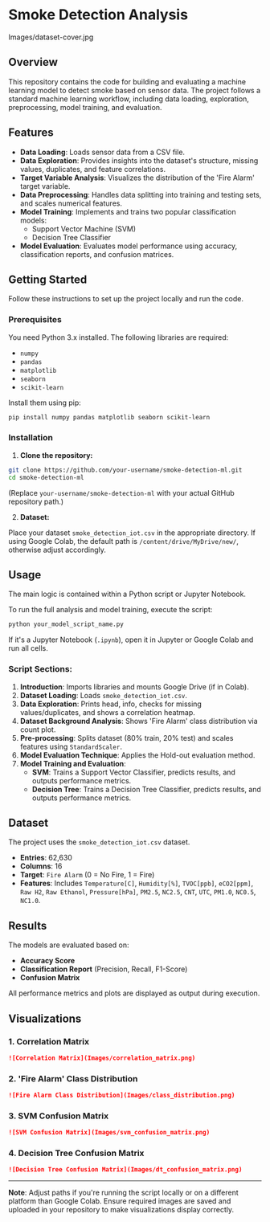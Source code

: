 # Smoke Detection Analysis
Images/dataset-cover.jpg
## Overview

This repository contains the code for building and evaluating a machine learning model to detect smoke based on sensor data. The project follows a standard machine learning workflow, including data loading, exploration, preprocessing, model training, and evaluation.

## Features

* **Data Loading**: Loads sensor data from a CSV file.
* **Data Exploration**: Provides insights into the dataset's structure, missing values, duplicates, and feature correlations.
* **Target Variable Analysis**: Visualizes the distribution of the 'Fire Alarm' target variable.
* **Data Preprocessing**: Handles data splitting into training and testing sets, and scales numerical features.
* **Model Training**: Implements and trains two popular classification models:
  * Support Vector Machine (SVM)
  * Decision Tree Classifier
* **Model Evaluation**: Evaluates model performance using accuracy, classification reports, and confusion matrices.

## Getting Started

Follow these instructions to set up the project locally and run the code.

### Prerequisites

You need Python 3.x installed. The following libraries are required:

* `numpy`
* `pandas`
* `matplotlib`
* `seaborn`
* `scikit-learn`

Install them using pip:

```bash
pip install numpy pandas matplotlib seaborn scikit-learn
```

### Installation

1. **Clone the repository:**

```bash
git clone https://github.com/your-username/smoke-detection-ml.git
cd smoke-detection-ml
```

(Replace `your-username/smoke-detection-ml` with your actual GitHub repository path.)

2. **Dataset:**

Place your dataset `smoke_detection_iot.csv` in the appropriate directory. If using Google Colab, the default path is `/content/drive/MyDrive/new/`, otherwise adjust accordingly.

## Usage

The main logic is contained within a Python script or Jupyter Notebook.

To run the full analysis and model training, execute the script:

```bash
python your_model_script_name.py
```

If it's a Jupyter Notebook (`.ipynb`), open it in Jupyter or Google Colab and run all cells.

### Script Sections:

1. **Introduction**: Imports libraries and mounts Google Drive (if in Colab).
2. **Dataset Loading**: Loads `smoke_detection_iot.csv`.
3. **Data Exploration**: Prints head, info, checks for missing values/duplicates, and shows a correlation heatmap.
4. **Dataset Background Analysis**: Shows 'Fire Alarm' class distribution via count plot.
5. **Pre-processing**: Splits dataset (80% train, 20% test) and scales features using `StandardScaler`.
6. **Model Evaluation Technique**: Applies the Hold-out evaluation method.
7. **Model Training and Evaluation**:
   * **SVM**: Trains a Support Vector Classifier, predicts results, and outputs performance metrics.
   * **Decision Tree**: Trains a Decision Tree Classifier, predicts results, and outputs performance metrics.

## Dataset

The project uses the `smoke_detection_iot.csv` dataset.

- **Entries**: 62,630
- **Columns**: 16
- **Target**: `Fire Alarm` (0 = No Fire, 1 = Fire)
- **Features**: Includes `Temperature[C]`, `Humidity[%]`, `TVOC[ppb]`, `eCO2[ppm]`, `Raw H2`, `Raw Ethanol`, `Pressure[hPa]`, `PM2.5`, `NC2.5`, `CNT`, `UTC`, `PM1.0`, `NC0.5`, `NC1.0`.

## Results

The models are evaluated based on:

* **Accuracy Score**
* **Classification Report** (Precision, Recall, F1-Score)
* **Confusion Matrix**

All performance metrics and plots are displayed as output during execution.

## Visualizations

### 1. Correlation Matrix

```markdown
![Correlation Matrix](Images/correlation_matrix.png)
```

### 2. 'Fire Alarm' Class Distribution

```markdown
![Fire Alarm Class Distribution](Images/class_distribution.png)
```

### 3. SVM Confusion Matrix

```markdown
![SVM Confusion Matrix](Images/svm_confusion_matrix.png)
```

### 4. Decision Tree Confusion Matrix

```markdown
![Decision Tree Confusion Matrix](Images/dt_confusion_matrix.png)
```

---

**Note**: Adjust paths if you're running the script locally or on a different platform than Google Colab. Ensure required images are saved and uploaded in your repository to make visualizations display correctly.

